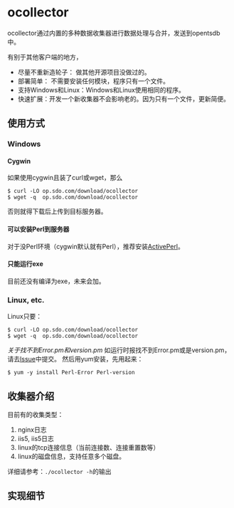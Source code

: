 ocollector
========
ocollector通过内置的多种数据收集器进行数据处理与合并，发送到opentsdb中。

有别于其他客户端的地方，

* 尽量不重新造轮子： 做其他开源项目没做过的。
* 部署简单： 不需要安装任何模块，程序只有一个文件。
* 支持Windows和Linux：Windows和Linux使用相同的程序。
* 快速扩展：开发一个新收集器不会影响老的。因为只有一个文件，更新简便。

使用方式
---------------
### Windows
#### Cygwin
如果使用cygwin且装了curl或wget，那么

    $ curl -LO op.sdo.com/download/ocollector
    $ wget -q  op.sdo.com/download/ocollector

否则就得下载后上传到目标服务器。
    
#### 可以安装Perl到服务器
对于没Perl环境（cygwin默认就有Perl），推荐安装[ActivePerl](http://www.activestate.com/activeperl/downloads)。

#### 只能运行exe
目前还没有编译为exe，未来会加。

### Linux, etc.
Linux只要：

    $ curl -LO op.sdo.com/download/ocollector
    $ wget -q  op.sdo.com/download/ocollector

*关于找不到Error.pm和version.pm*
如运行时报找不到Error.pm或是version.pm，请去[Issue](https://github.com/op-sdo-com/ocollector/issues)中提交。
然后用yum安装，先用起来：

    $ yum -y install Perl-Error Perl-version


收集器介绍
---------------
目前有的收集类型：

1. nginx日志
2. iis5, iis5日志
3. linux的tcp连接信息（当前连接数、连接重置数等）
4. linux的磁盘信息，支持任意多个磁盘。

详细请参考：`./ocollector -h`的输出


实现细节
---------------
